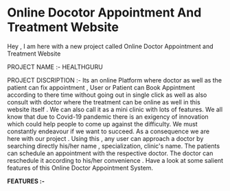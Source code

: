 # Online Docotor Appointment And Treatment Website

Hey , I am here with a new project called Online Doctor Appointment and Treatment Website 


PROJECT NAME :- HEALTHGURU

PROJECT DISCRIPTION :- Its an online Platform where doctor as well as the patient can fix appointment , User or Patient can Book Appintment according to there time without going out in single click as well as also consult with doctor where the treatment can be online as well in this website itself . We can also call it as a mini clinic with lots of features.
We all know that due to Covid-19 pandemic there is an exigency of innovation which could help people to come up against the difficulty.   We must constantly endeavour if we want to succeed. As a consequence we are here with our project . Using this ,  any user can approach a doctor by searching directly his/her name , specialization, clinic's name.  The patients can schedule an  appointment with the respective doctor. The doctor can reschedule it according to his/her convenience  . Have a look at some salient features of this Online Doctor Appointment System.

<strong>FEATURES :- </strong>
